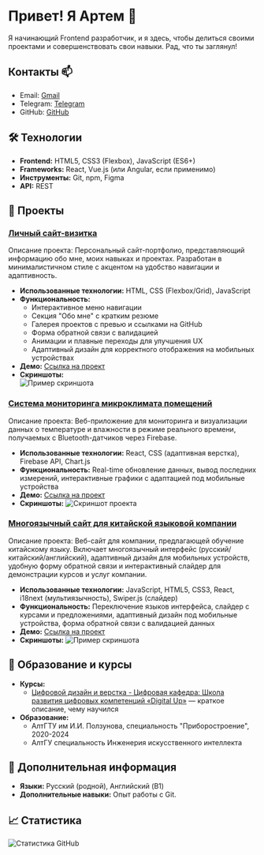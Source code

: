 # Привет! Я Артем 👋

Я начинающий Frontend разработчик, и я здесь, чтобы делиться своими проектами и совершенствовать свои навыки. Рад, что ты заглянул!

## Контакты 📫
- Email: [Gmail](mailto:твой_volyncevichartem@gmail.com)
- Telegram: [Telegram](https://t.me/volynce)
- GitHub: [GitHub](https://github.com/Volynce)

## 🛠 Технологии

- **Frontend:** HTML5, CSS3 (Flexbox), JavaScript (ES6+)
- **Frameworks:** React, Vue.js (или Angular, если применимо)
- **Инструменты:** Git, npm, Figma
- **API:** REST

## 📂 Проекты

### [Личный сайт-визитка](ссылка_на_репозиторий_или_демо)  
Описание проекта: Персональный сайт-портфолио, представляющий информацию обо мне, моих навыках и проектах. Разработан в минималистичном стиле с акцентом на удобство навигации и адаптивность.  
- **Использованные технологии:** HTML, CSS (Flexbox/Grid), JavaScript  
- **Функциональность:**  
  - Интерактивное меню навигации  
  - Секция "Обо мне" с кратким резюме  
  - Галерея проектов с превью и ссылками на GitHub  
  - Форма обратной связи с валидацией  
  - Анимации и плавные переходы для улучшения UX  
  - Адаптивный дизайн для корректного отображения на мобильных устройствах  
- **Демо:** [Ссылка на проект](ссылка_на_демо)  
- **Скриншоты:**  
    ![Пример скриншота](ссылка_на_изображение_проекта)

### [Система мониторинга микроклимата помещений](ссылка_на_репозиторий_или_демо)
Описание проекта: Веб-приложение для мониторинга и визуализации данных о температуре и влажности в режиме реального времени, получаемых с Bluetooth-датчиков через Firebase.
- **Использованные технологии:** React, CSS (адаптивная верстка), Firebase API, Chart.js
- **Функциональность:** Real-time обновление данных, вывод последних измерений, интерактивные графики с адаптацией под мобильные устройства
- **Демо:** [Ссылка на проект](ссылка_на_демо)
- **Скриншоты:**
    ![Скриншот проекта](ссылка_на_изображение_проекта)

### [Многоязычный сайт для китайской языковой компании](ссылка_на_репозиторий_или_демо)
Описание проекта: Веб-сайт для компании, предлагающей обучение китайскому языку. Включает многоязычный интерфейс (русский/китайский/английский), адаптивный дизайн для мобильных устройств, удобную форму обратной связи и интерактивный слайдер для демонстрации курсов и услуг компании.
- **Использованные технологии:** JavaScript, HTML5, CSS3, React, i18next (мультиязычность), Swiper.js (слайдер)
- **Функциональность:** Переключение языков интерфейса, слайдер с курсами и предложениями, адаптивный дизайн под мобильные устройства, форма обратной связи с валидацией данных
- **Демо:** [Ссылка на проект](ссылка_на_демо)
- **Скриншоты:**
    ![Пример скриншота](ссылка_на_изображение_проекта)

## 🌱 Образование и курсы

- **Курсы:**
    - [Цифровой дизайн и верстка - Цифровая кафедра: Школа развития цифровых компетенций «Digital Up»](ссылка) — краткое описание, чему научился
- **Образование:**
    - АлтГТУ им И.И. Ползунова, специальность "Приборостроение", 2020-2024
    - АлтГУ специальность Инженерия искусственного интеллекта

## 🚀 Дополнительная информация

- **Языки:** Русский (родной), Английский (B1)
- **Дополнительные навыки:** Опыт работы с Git.

## 📈 Статистика

![Статистика GitHub](https://github-readme-stats.vercel.app/api?username=твояссылка&show_icons=true)


